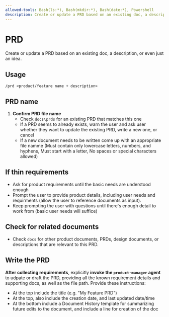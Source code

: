 ```yaml
---
allowed-tools: Bash(ls:*), Bash(mkdir:*), Bash(date:*), Powershell
description: Create or update a PRD based on an existing doc, a description, or even just an idea.
---
```

# PRD
Create or update a PRD based on an existing doc, a description, or even just an idea.

## Usage
```
/prd <product/feature name + description>
```

## PRD name
1. **Confirm PRD file name**
   - Check `docs\prds` for an existing PRD that matches this one
   - If a PRD seems to already exists, warn the user and ask user whether they want to update the existing PRD, write a new one, or cancel
   - If a new document needs to be written come up with an appropriate file namme (Must contain only lowercase letters, numbers, and hyphens, Must start with a letter, No spaces or special characters allowed)

## If thin requirements
- Ask for product requirements until the basic needs are understood enough
- Prompt the user to provide product details, including user needs and requirments (allow the user to reference documents as input).
- Keep prompting the user with questions until there's enough detail to work from (basic user needs will suffice)

## Check for related documents
- Check `docs` for other product documents, PRDs, design documents, or descriptions that are relevant to this PRD.

## Write the PRD
**After collecting requirements**, explicitly **invoke the `product-manager` agent** to udpate or draft the PRD, providing all the known requirement details and supporting docs, as well as the file path. Provide these instructions:
- At the top include the title (e.g. "My Feature PRD")
- At the top, also include the creation date, and last updated date/time
- At the bottom include a Document History template for summarizing future edits to the document, and include a line for creation of the doc

